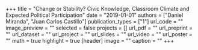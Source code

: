 +++
title = "Change or Stability? Civic Knowledge, Classroom Climate and Expected Political Participation"
date = "2019-01-01"
authors = ["Daniel Miranda", "Juan Carlos Castillo"]
publication_types = ["1"]
url_code = ""
image_preview = ""
selected = false
projects = []
url_pdf = ""
url_preprint = ""
url_dataset = ""
url_project = ""
url_slides = ""
url_video = ""
url_poster = ""
math = true
highlight = true
[header]
image = ""
caption = ""
+++
